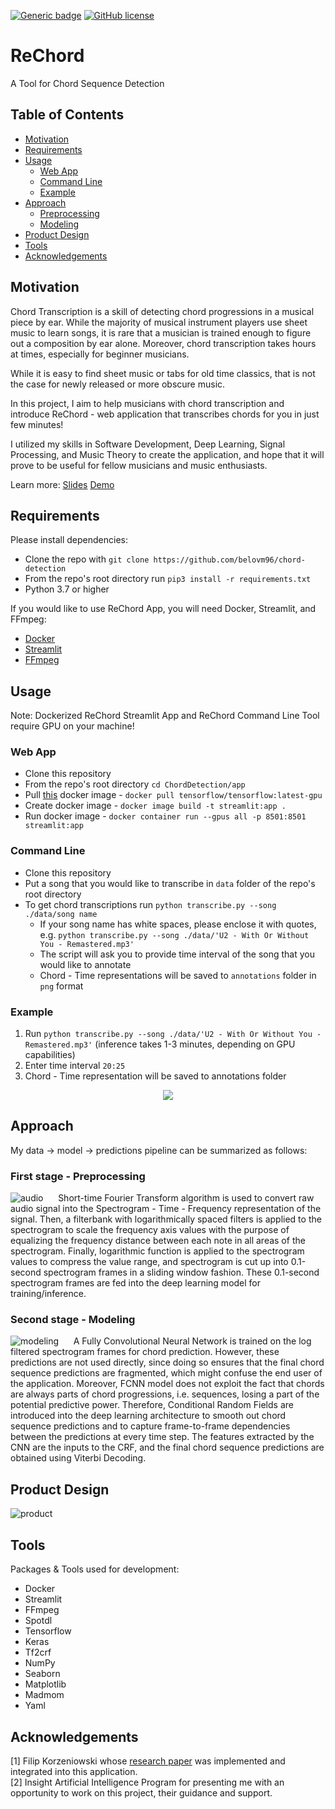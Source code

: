 [![Generic badge](https://img.shields.io/badge/Insight-Artificial%20Intelligence-lightgrey)](https://shields.io/)
[![GitHub license](https://img.shields.io/github/license/belovm96/chord-detection)](https://github.com/belovm96/chord-detection/blob/master/LICENSE)
# ReChord
A Tool for Chord Sequence Detection

## Table of Contents  
- [Motivation](#Motivation)  
- [Requirements](#Requirements)  
- [Usage](#Usage)
    - [Web App](#web-app)
    - [Command Line](#command-line)
    - [Example](#Example)
- [Approach](#Approach)
    - [Preprocessing](#first-stage---preprocessing)
    - [Modeling](#second-stage---modeling)
- [Product Design](#product-design)
- [Tools](#Tools)
- [Acknowledgements](#Acknowledgements)


## Motivation
Chord Transcription is a skill of detecting chord progressions in a musical piece by ear. While the majority of musical instrument players use sheet music to learn songs, it is rare that a musician is trained enough to figure out a composition by ear alone. Moreover, chord transcription takes hours at times, especially for beginner musicians.

While it is easy to find sheet music or tabs for old time classics, that is not the case for newly released or more obscure music.

In this project, I aim to help musicians with chord transcription and introduce ReChord - web application that transcribes chords for you in just few minutes! 

I utilized my skills in Software Development, Deep Learning, Signal Processing, and Music Theory to create the application, and hope that it will prove to be useful for fellow musicians and music enthusiasts.

Learn more: [Slides](https://docs.google.com/presentation/d/14M2gyLT41rfnpafnfzjeqVfVyiiaQKW5gx3dN0QmwBE/edit#slide=id.p)
[Demo](https://drive.google.com/file/d/1uvhqbAUlB80Brls5BFPFogwyL811ilBw/view?usp=sharing)

## Requirements
Please install dependencies:
* Clone the repo with `git clone https://github.com/belovm96/chord-detection`
* From the repo's root directory run `pip3 install -r requirements.txt`
* Python 3.7 or higher


If you would like to use ReChord App, you will need Docker, Streamlit, and FFmpeg:
* [Docker](https://docs.docker.com/get-docker/)
* [Streamlit](https://docs.streamlit.io/en/stable/installation.html)
* [FFmpeg](https://ffmpeg.org/download.html)


## Usage
Note: Dockerized ReChord Streamlit App and ReChord Command Line Tool require GPU on your machine!
### Web App
  * Clone this repository
  * From the repo's root directory `cd ChordDetection/app`
  * Pull [this](https://hub.docker.com/layers/tensorflow/tensorflow/latest-gpu/images/sha256-37c7db66cc96481ac1ec43af2856ef65d3e664fd7f5df6b5e54855149f7f8594?context=explore) docker image - `docker pull tensorflow/tensorflow:latest-gpu`
  * Create docker image - `docker image build -t streamlit:app . `
  * Run docker image - `docker container run --gpus all -p 8501:8501 streamlit:app`
  
### Command Line
  * Clone this repository
  * Put a song that you would like to transcribe in `data` folder of the repo's root directory
  * To get chord transcriptions run `python transcribe.py --song ./data/song name`
    * If your song name has white spaces, please enclose it with quotes, e.g. `python transcribe.py --song ./data/'U2 - With Or Without You - Remastered.mp3'`
    * The script will ask you to provide time interval of the song that you would like to annotate
    * Chord - Time representations will be saved to `annotations` folder in `png` format
    
### Example
  1. Run `python transcribe.py --song ./data/'U2 - With Or Without You - Remastered.mp3'` (inference takes 1-3 minutes, depending on GPU capabilities)
  2. Enter time interval `20:25`
  3. Chord - Time representation will be saved to annotations folder
 
<p align="center">
  <img src="https://github.com/belovm96/chord-detection/blob/master/annotations/U2%20-%20With%20or%20Without%20You%20-%20Interval%20-%2010-20.png" />
</p>
 

## Approach
My data &#8594; model &#8594; predictions pipeline can be summarized as follows:

### First stage - Preprocessing

![audio](/static/prep.png)
&nbsp;&nbsp;&nbsp;&nbsp; Short-time Fourier Transform algorithm is used to convert raw audio signal into the Spectrogram - Time - Frequency representation of the signal. Then, a filterbank with logarithmically spaced filters is applied to the spectrogram to scale the frequency axis values with the purpose of equalizing the frequency distance between each note in all areas of the spectrogram. Finally, logarithmic function is applied to the spectrogram values to compress the value range, and spectrogram is cut up into 0.1-second spectrogram frames in a sliding window fashion. These 0.1-second spectrogram frames are fed into the deep learning model for training/inference.

### Second stage - Modeling

![modeling](/static/modeling.png)
 &nbsp;&nbsp;&nbsp;&nbsp; A Fully Convolutional Neural Network is trained on the log filtered spectrogram frames for chord prediction. However, these predictions are not used directly, since doing so ensures that the final chord sequence predictions are fragmented, which might confuse the end user of the application. Moreover, FCNN model does not exploit the fact that chords are always parts of chord progressions, i.e. sequences, losing a part of the potential predictive power. Therefore, Conditional Random Fields are introduced into the deep learning architecture to smooth out chord sequence predictions and to capture frame-to-frame dependencies between the predictions at every time step. The features extracted by the CNN are the inputs to the CRF, and the final chord sequence predictions are obtained using Viterbi Decoding.

## Product Design
![product](/static/product.png)


## Tools
Packages & Tools used for development: 
* Docker
* Streamlit
* FFmpeg
* Spotdl
* Tensorflow
* Keras
* Tf2crf
* NumPy
* Seaborn
* Matplotlib
* Madmom
* Yaml

## Acknowledgements
[1] Filip Korzeniowski whose [research paper](https://arxiv.org/pdf/1612.05082.pdf) was implemented and integrated into this application. \
[2] Insight Artificial Intelligence Program for presenting me with an opportunity to work on this project, their guidance and support.


